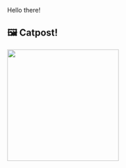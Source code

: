 Hello there!



## 🖼️ Catpost!

<sub>
    <img src="https://cdn2.thecatapi.com/images/58d.jpg" height="256">
</sub>

